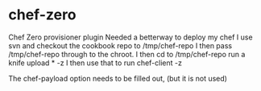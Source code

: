 chef-zero
=========

Chef Zero provisioner plugin
Needed a betterway to deploy my chef
I use svn and checkout the cookbook repo to /tmp/chef-repo
I then pass /tmp/chef-repo through to the chroot.
I then cd to /tmp/chef-repo run a knife upload * -z
I then use that to run chef-client -z

The chef-payload option needs to be filled out, (but it is not used)
